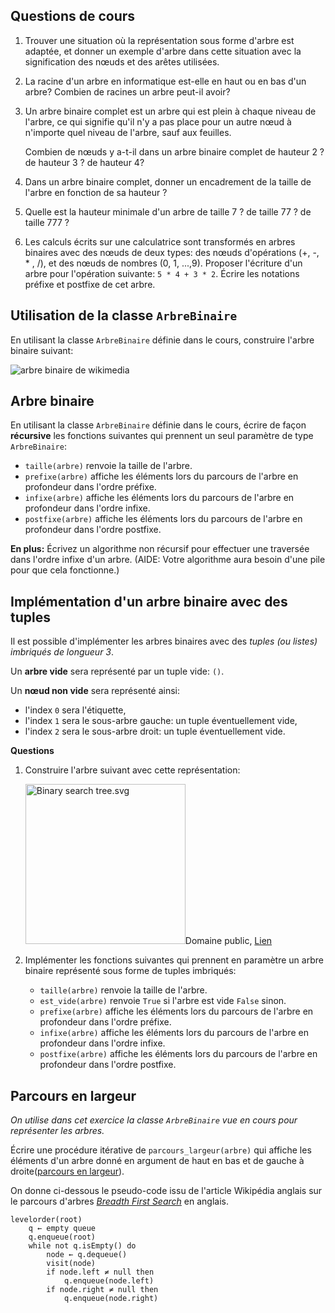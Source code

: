 ## Questions de cours

1. Trouver une situation où la représentation sous forme d'arbre est adaptée, et donner un exemple
   d'arbre dans cette situation avec la signification des nœuds et des arêtes utilisées.
2. La racine d'un arbre en informatique est-elle en haut ou en bas d'un arbre? Combien de racines
   un arbre peut-il avoir?
3. Un arbre binaire complet est un arbre qui est plein à chaque niveau de l'arbre, ce qui signifie
   qu'il n'y a pas place pour un autre nœud à n'importe quel niveau de l'arbre, sauf aux feuilles.

   Combien de nœuds y a-t-il dans un arbre binaire complet de hauteur 2 ? de hauteur 3 ? de hauteur
   4?

4. Dans un arbre binaire complet, donner un encadrement de la taille de l'arbre en fonction de sa
   hauteur ?

5. Quelle est la hauteur minimale d'un arbre de taille 7 ? de taille 77 ? de taille 777 ?    

6. Les calculs écrits sur une calculatrice sont transformés en arbres binaires avec des nœuds de
   deux types: des nœuds d'opérations (+, -, * , /), et des nœuds de nombres (0, 1, ...,9).
   Proposer l'écriture d'un arbre pour l'opération suivante: `5 * 4 + 3 * 2`. Écrire les notations
   préfixe et postfixe de cet arbre.

## Utilisation de la classe `ArbreBinaire`

En utilisant la classe `ArbreBinaire` définie dans le cours, construire l'arbre binaire suivant:

![arbre binaire de wikimedia](https://upload.wikimedia.org/wikipedia/commons/thumb/d/dc/Sorted_binary_tree_ALL.svg/562px-Sorted_binary_tree_ALL.svg.png)

## Arbre binaire

En utilisant la classe `ArbreBinaire` définie dans le cours, écrire de façon **récursive** les
fonctions suivantes qui prennent un seul paramètre de type `ArbreBinaire`:

- `taille(arbre)` renvoie la taille de l'arbre.
- `prefixe(arbre)` affiche les éléments lors du parcours de l'arbre en profondeur dans l'ordre
  préfixe.
- `infixe(arbre)` affiche les éléments lors du parcours de l'arbre en profondeur dans l'ordre
  infixe.
- `postfixe(arbre)` affiche les éléments lors du parcours de l'arbre en profondeur dans l'ordre
  postfixe.

**En plus:** Écrivez un algorithme non récursif pour effectuer une traversée dans l'ordre infixe d'un
arbre. (AIDE: Votre algorithme aura besoin d'une pile pour que cela fonctionne.)

## Implémentation d'un arbre binaire avec des tuples

Il est possible d'implémenter les arbres binaires avec des _tuples (ou listes) imbriqués de
longueur 3_.

Un **arbre vide** sera représenté par un tuple vide: `()`.

Un **nœud non vide** sera représenté ainsi:

- l'index `0` sera l'étiquette,
- l'index `1` sera le sous-arbre gauche: un tuple éventuellement vide,
- l'index `2` sera le sous-arbre droit: un tuple éventuellement vide.

**Questions**

1. Construire l'arbre suivant avec cette représentation:

   <p><a href="https://commons.wikimedia.org/wiki/File:Binary_search_tree.svg#/media/Fichier:Binary_search_tree.svg"><img width="256px" src="https://upload.wikimedia.org/wikipedia/commons/thumb/d/da/Binary_search_tree.svg/1200px-Binary_search_tree.svg.png" alt="Binary search tree.svg"></a>Domaine public, <a href="https://commons.wikimedia.org/w/index.php?curid=488330">Lien</a></p>

2. Implémenter les fonctions suivantes qui prennent en paramètre un arbre binaire représenté sous
   forme de tuples imbriqués:

   - `taille(arbre)` renvoie la taille de l'arbre.
   - `est_vide(arbre)` renvoie `True` si l'arbre est vide `False` sinon.
   - `prefixe(arbre)` affiche les éléments lors du parcours de l'arbre en profondeur dans l'ordre
     préfixe.
   - `infixe(arbre)` affiche les éléments lors du parcours de l'arbre en profondeur dans l'ordre
     infixe.
   - `postfixe(arbre)` affiche les éléments lors du parcours de l'arbre en profondeur dans l'ordre
     postfixe.

## Parcours en largeur

_On utilise dans cet exercice la classe `ArbreBinaire` vue en cours pour représenter les arbres._

Écrire une procédure itérative de `parcours_largeur(arbre)` qui affiche les éléments d'un arbre
donné en argument de haut en bas et de gauche à droite([parcours en
largeur](/tg/nsi/1-structures-de-donnees/3-arbres/#parcours-dun-arbre-binaire)).

On donne ci-dessous le pseudo-code issu de l'article Wikipédia anglais sur le parcours d'arbres [_Breadth First Search_](https://en.wikipedia.org/wiki/Tree_traversal#Breadth-first_search) en anglais.

```
levelorder(root)
    q ← empty queue
    q.enqueue(root)
    while not q.isEmpty() do
        node ← q.dequeue()
        visit(node)
        if node.left ≠ null then
            q.enqueue(node.left)
        if node.right ≠ null then
            q.enqueue(node.right)
```

